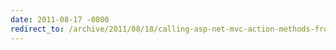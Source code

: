 ```yaml
---
date: 2011-08-17 -0800
redirect_to: /archive/2011/08/18/calling-asp-net-mvc-action-methods-from-javascript.aspx/
---
```

